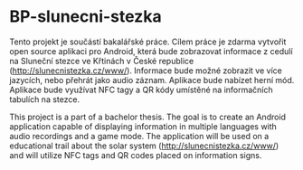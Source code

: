 # BP-slunecni-stezka
Tento projekt je součástí bakalářské práce. Cílem práce je zdarma vytvořit open source aplikaci pro Android, která bude zobrazovat informace z cedulí na Sluneční stezce ve Křtinách v České republice (http://slunecnistezka.cz/www/). Informace bude možné zobrazit ve více jazycích, nebo přehrát jako audio záznam. Aplikace bude nabízet herní mód. Aplikace bude využívat NFC tagy a QR kódy umístěné na informačních tabulích na stezce.

This project is a part of a bachelor thesis. The goal is to create an Android application capable of displaying information in multiple languages with audio recordings and a game mode. The application will be used on a educational trail about the solar system (http://slunecnistezka.cz/www/) and will utilize NFC tags and QR codes placed on information signs.  
